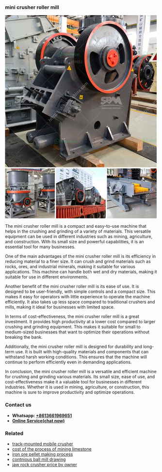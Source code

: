 <h3>mini crusher roller mill</h3><img src='1702950213.jpg' alt=''><p>The mini crusher roller mill is a compact and easy-to-use machine that helps in the crushing and grinding of a variety of materials. This versatile equipment can be used in different industries such as mining, agriculture, and construction. With its small size and powerful capabilities, it is an essential tool for many businesses.</p><p>One of the main advantages of the mini crusher roller mill is its efficiency in reducing material to a finer size. It can crush and grind materials such as rocks, ores, and industrial minerals, making it suitable for various applications. This machine can handle both wet and dry materials, making it suitable for use in different environments.</p><p>Another benefit of the mini crusher roller mill is its ease of use. It is designed to be user-friendly, with simple controls and a compact size. This makes it easy for operators with little experience to operate the machine efficiently. It also takes up less space compared to traditional crushers and mills, making it ideal for businesses with limited space.</p><p>In terms of cost-effectiveness, the mini crusher roller mill is a great investment. It provides high productivity at a lower cost compared to larger crushing and grinding equipment. This makes it suitable for small to medium-sized businesses that want to optimize their operations without breaking the bank.</p><p>Additionally, the mini crusher roller mill is designed for durability and long-term use. It is built with high-quality materials and components that can withstand harsh working conditions. This ensures that the machine will continue to perform efficiently even in demanding applications.</p><p>In conclusion, the mini crusher roller mill is a versatile and efficient machine for crushing and grinding various materials. Its small size, ease of use, and cost-effectiveness make it a valuable tool for businesses in different industries. Whether it is used in mining, agriculture, or construction, this machine is sure to improve productivity and optimize operations.</p><h3>Contact us</h3><ul><li><strong>Whatsapp:&nbsp;<a href="https://wa.me/8613661969651">+8613661969651</a></strong></li><li><a href="https://swt.shibang-china.com/?git&amp;zhl&amp;mini crusher roller mill"><strong>Online Service(chat now)</strong></a></li></ul><h3>Related</h3><ul><li><a href='trackmounted mobile crusher.md'>track-mounted mobile crusher</a></li><li><a href='cost of the process of mining limestone.md'>cost of the process of mining limestone</a></li><li><a href='iron ore pellet making process.md'>iron ore pellet making process</a></li><li><a href='contnious ball mill drawing.md'>contnious ball mill drawing</a></li><li><a href='jaw rock crusher price by owner.md'>jaw rock crusher price by owner</a></li></ul>